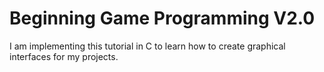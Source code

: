 # Beginning Game Programming V2.0

I am implementing this tutorial in C to learn how to create graphical interfaces for my projects.
